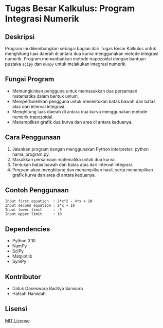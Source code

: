 # Tugas Besar Kalkulus: Program Integrasi Numerik
## Deskripsi
Program ini dikembangkan sebagai bagian dari Tugas Besar Kalkulus untuk menghitung luas daerah di antara dua kurva menggunakan metode integrasi numerik. Program memanfaatkan metode trapezoidal dengan bantuan pustaka `scipy` dan `numpy` untuk melakukan integrasi numerik.

## Fungsi Program
- Memungkinkan pengguna untuk memasukkan dua persamaan matematika dalam bentuk umum.
- Memperbolehkan pengguna untuk menentukan batas bawah dan batas atas dari interval integrasi.
- Menghitung luas daerah di antara dua kurva menggunakan metode numerik trapezoidal.
- Menampilkan grafik dua kurva dan area di antara keduanya.

## Cara Penggunaan
1. Jalankan program dengan menggunakan Python interpreter: python nama_program.py.
2. Masukkan persamaan matematika untuk dua kurva.
3. Tentukan batas bawah dan batas atas dari interval integrasi.
4. Program akan menghitung dan menampilkan hasil, serta menampilkan grafik kurva dan area di antara keduanya.

## Contoh Penggunaan
```
Input first equation  : 2*x^2 - 4*x + 10
Input second equation : 2*x + 10
Input lower limit     : -5
Input upper limit     : 10
```
## Dependencies
- Python 3.10
- NumPy
- SciPy
- Matplotlib
- SymPy

## Kontributor
- Datuk Daneswara Raditya Samsura
- Hafsah Hamidah

## Lisensi
[MIT License](https://github.com/codewara/TugasBesar-Kalkulus?tab=MIT-1-ov-file)
